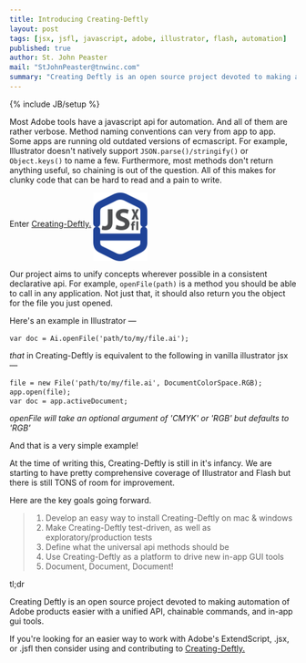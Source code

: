 ```yaml
---
title: Introducing Creating-Deftly
layout: post
tags: [jsx, jsfl, javascript, adobe, illustrator, flash, automation]
published: true
author: St. John Peaster
mail: "StJohnPeaster@tnwinc.com"
summary: "Creating Deftly is an open source project devoted to making automation of Adobe products easier with a unified API, chainable commands, and in-app gui tools."
---
```


{% include JB/setup %}

Most Adobe tools have a javascript api for automation. And all of them are rather verbose. Method naming conventions can very from app to app. Some apps are running old outdated versions of ecmascript. For example, Illustrator doesn't natively support `JSON.parse()/stringify()` or `Object.keys()` to name a few. Furthermore, most methods don't return anything useful, so chaining is out of the question. All of this makes for clunky code that can be hard to read and a pain to write.

Enter [Creating-Deftly.](https://github.com/tnwinc/creating-deftly)
<img src="https://github.com/tnwinc/creating-deftly/blob/master/resources/artwork/CreatingDeftly_Logo.png" alt="creating-deftly logo" height="120" align="middle">

Our project aims to unify concepts wherever possible in a consistent declarative api. For example, `openFile(path)` is a method you should be able to call in any application. Not just that, it should also return you the object for the file you just opened.

Here's an example in Illustrator &mdash;

    var doc = Ai.openFile('path/to/my/file.ai');

_that_ in Creating-Deftly is equivalent to the following in vanilla illustrator jsx &mdash;

    file = new File('path/to/my/file.ai', DocumentColorSpace.RGB);
    app.open(file);
    var doc = app.activeDocument;

_openFile will take an optional argument of 'CMYK' or 'RGB' but defaults to 'RGB'_

And that is a very simple example!

At the time of writing this, Creating-Deftly is still in it's infancy. We are starting to have pretty comprehensive coverage of Illustrator and Flash but there is still TONS of room for improvement.

Here are the key goals going forward.

> 1. Develop an easy way to install Creating-Deftly on mac & windows
> 2. Make Creating-Deftly test-driven, as well as exploratory/production tests
> 3. Define what the universal api methods should be
> 4. Use Creating-Deftly as a platform to drive new in-app GUI tools
> 5. Document, Document, Document!

tl;dr

Creating Deftly is an open source project devoted to making automation of Adobe products easier with a unified API, chainable commands, and in-app gui tools.

If you're looking for an easier way to work with Adobe's ExtendScript, .jsx, or .jsfl then consider using and contributing to [Creating-Deftly.](https://github.com/tnwinc/creating-deftly)
